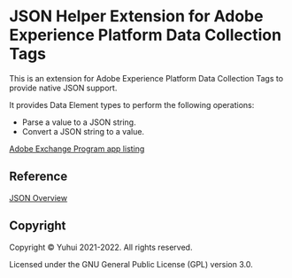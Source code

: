 # JSON Helper Extension for Adobe Experience Platform Data Collection Tags

This is an extension for Adobe Experience Platform Data Collection Tags to provide native JSON support.

It provides Data Element types to perform the following operations:

- Parse a value to a JSON string.
- Convert a JSON string to a value.

[Adobe Exchange Program app listing](https://exchange.adobe.com/experiencecloud.details.106449.json-helper.html)

## Reference

[JSON Overview](https://developer.mozilla.org/en-US/docs/Learn/JavaScript/Objects/JSON)

## Copyright

Copyright &copy; Yuhui 2021-2022. All rights reserved.

Licensed under the GNU General Public License (GPL) version 3.0.